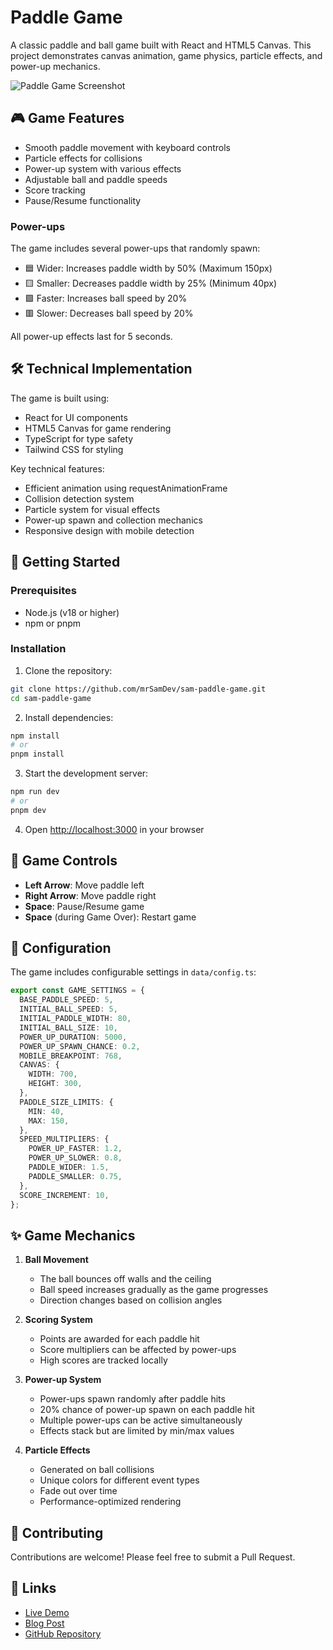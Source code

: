 # Paddle Game

A classic paddle and ball game built with React and HTML5 Canvas. This project demonstrates canvas animation, game physics, particle effects, and power-up mechanics.

![Paddle Game Screenshot](https://res.cloudinary.com/dnmuyrcd7/image/upload/f_auto,q_auto/jtawtddhkpi0rqllo10k)

## 🎮 Game Features

- Smooth paddle movement with keyboard controls
- Particle effects for collisions
- Power-up system with various effects
- Adjustable ball and paddle speeds
- Score tracking
- Pause/Resume functionality

### Power-ups

The game includes several power-ups that randomly spawn:

- 🟦 Wider: Increases paddle width by 50% (Maximum 150px)
- 🟨 Smaller: Decreases paddle width by 25% (Minimum 40px)
- 🟩 Faster: Increases ball speed by 20%
- 🟥 Slower: Decreases ball speed by 20%

All power-up effects last for 5 seconds.

## 🛠️ Technical Implementation

The game is built using:

- React for UI components
- HTML5 Canvas for game rendering
- TypeScript for type safety
- Tailwind CSS for styling

Key technical features:

- Efficient animation using requestAnimationFrame
- Collision detection system
- Particle system for visual effects
- Power-up spawn and collection mechanics
- Responsive design with mobile detection

## 🚀 Getting Started

### Prerequisites

- Node.js (v18 or higher)
- npm or pnpm

### Installation

1. Clone the repository:

```bash
git clone https://github.com/mrSamDev/sam-paddle-game.git
cd sam-paddle-game
```

2. Install dependencies:

```bash
npm install
# or
pnpm install
```

3. Start the development server:

```bash
npm run dev
# or
pnpm dev
```

4. Open [http://localhost:3000](http://localhost:3000) in your browser

## 🎯 Game Controls

- **Left Arrow**: Move paddle left
- **Right Arrow**: Move paddle right
- **Space**: Pause/Resume game
- **Space** (during Game Over): Restart game

## 🔧 Configuration

The game includes configurable settings in `data/config.ts`:

```typescript
export const GAME_SETTINGS = {
  BASE_PADDLE_SPEED: 5,
  INITIAL_BALL_SPEED: 5,
  INITIAL_PADDLE_WIDTH: 80,
  INITIAL_BALL_SIZE: 10,
  POWER_UP_DURATION: 5000,
  POWER_UP_SPAWN_CHANCE: 0.2,
  MOBILE_BREAKPOINT: 768,
  CANVAS: {
    WIDTH: 700,
    HEIGHT: 300,
  },
  PADDLE_SIZE_LIMITS: {
    MIN: 40,
    MAX: 150,
  },
  SPEED_MULTIPLIERS: {
    POWER_UP_FASTER: 1.2,
    POWER_UP_SLOWER: 0.8,
    PADDLE_WIDER: 1.5,
    PADDLE_SMALLER: 0.75,
  },
  SCORE_INCREMENT: 10,
};
```

## ✨ Game Mechanics

1. **Ball Movement**

   - The ball bounces off walls and the ceiling
   - Ball speed increases gradually as the game progresses
   - Direction changes based on collision angles

2. **Scoring System**

   - Points are awarded for each paddle hit
   - Score multipliers can be affected by power-ups
   - High scores are tracked locally

3. **Power-up System**

   - Power-ups spawn randomly after paddle hits
   - 20% chance of power-up spawn on each paddle hit
   - Multiple power-ups can be active simultaneously
   - Effects stack but are limited by min/max values

4. **Particle Effects**
   - Generated on ball collisions
   - Unique colors for different event types
   - Fade out over time
   - Performance-optimized rendering

## 🤝 Contributing

Contributions are welcome! Please feel free to submit a Pull Request.

## 🔗 Links

- [Live Demo](https://your-demo-link.com)
- [Blog Post](https://www.sijosam.in/blog/paddle-game/)
- [GitHub Repository](https://github.com/mrSamDev/sam-paddle-game)
